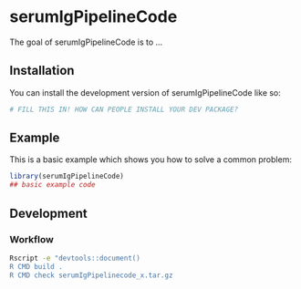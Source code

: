 
# serumIgPipelineCode

<!-- badges: start -->
<!-- badges: end -->

The goal of serumIgPipelineCode is to ...

## Installation

You can install the development version of serumIgPipelineCode like so:

``` r
# FILL THIS IN! HOW CAN PEOPLE INSTALL YOUR DEV PACKAGE?
```

## Example

This is a basic example which shows you how to solve a common problem:

``` r
library(serumIgPipelineCode)
## basic example code
```

## Development

### Workflow

```sh
Rscript -e "devtools::document()
R CMD build .
R CMD check serumIgPipelinecode_x.tar.gz


```

